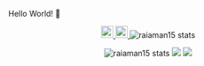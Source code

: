 Hello World! 👋 

<div align="center">
  <a href="https://www.linkedin.com/in/raiaman15/">
    <img alt="Aman's LinkedIn" width="22px" src="https://raw.githubusercontent.com/peterthehan/peterthehan/master/assets/linkedin.svg" />
  </a>
  <a href="https://twitter.com/raiaman15">
    <img alt="Aman's Twitter" width="22px" src="https://raw.githubusercontent.com/peterthehan/peterthehan/master/assets/twitter.svg" />
  </a>
  
  <img src="https://visitor-badge.glitch.me/badge?page_id=raiaman15.raiaman15" alt="raiaman15 stats">
</div>

<p align="center">
  <img src="https://github-readme-stats.vercel.app/api?username=raiaman15&show_icons=true&theme=gotham" alt="raiaman15 stats" />
  <img src="https://cr-ss-service.azurewebsites.net/api/ScreenShot?widget=summary&username=raiaman15&width=300" />
  <img src="https://cr-skills-chart-widget.azurewebsites.net/api/api?username=raiaman15" />
</p>
